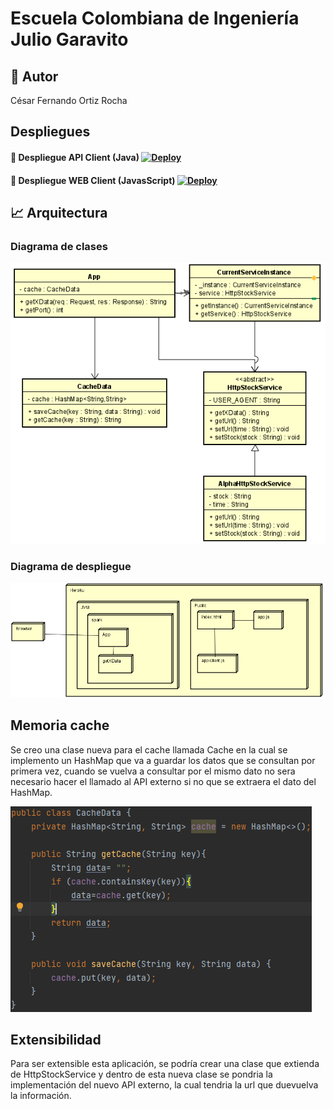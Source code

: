 # Escuela Colombiana de Ingeniería Julio Garavito
## 👤 Autor
César Fernando Ortiz Rocha

## Despliegues
#### 🚀 Despliegue API Client (Java) [![Deploy](https://www.herokucdn.com/deploy/button.svg)](https://sparkwebprimero.herokuapp.com/getTime/ibm/daily)

#### 🚀 Despliegue WEB Client (JavasScript) [![Deploy](https://www.herokucdn.com/deploy/button.svg)](https://sparkwebprimero.herokuapp.com)

## 📈 Arquitectura

### Diagrama de clases
![](img/DiagramaDeClases.PNG)
### Diagrama de despliegue
![](img/DiagramaDespliegue.PNG)
## Memoria cache
Se creo una clase nueva para el cache llamada Cache en la cual se implemento un HashMap que va a guardar los datos que se consultan por primera vez, cuando se vuelva a consultar por el mismo dato no sera necesario hacer el llamado al API externo si no que se extraera el dato del HashMap.

![](img/Cache.PNG)
## Extensibilidad
Para ser extensible esta aplicación, se podría crear una clase que extienda de HttpStockService y dentro de esta nueva clase se pondria la implementación del nuevo API externo, la cual tendria la url que duevuelva la información.
